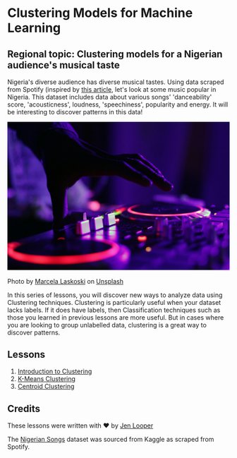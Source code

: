 # Clustering Models for Machine Learning
## Regional topic: Clustering models for a Nigerian audience's musical taste

Nigeria's diverse audience has diverse musical tastes. Using data scraped from Spotify (inspired by [this article](https://towardsdatascience.com/country-wise-visual-analysis-of-music-taste-using-spotify-api-seaborn-in-python-77f5b749b421), let's look at some music popular in Nigeria. This dataset includes data about various songs' 'danceability' score, 'acousticness', loudness, 'speechiness', popularity and energy. It will be interesting to discover patterns in this data!

![A turntable](./images/turntable.jpg)

Photo by <a href="https://unsplash.com/@marcelalaskoski?utm_source=unsplash&utm_medium=referral&utm_content=creditCopyText">Marcela Laskoski</a> on <a href="https://unsplash.com/s/photos/nigerian-music?utm_source=unsplash&utm_medium=referral&utm_content=creditCopyText">Unsplash</a>
  

In this series of lessons, you will discover new ways to analyze data using Clustering techniques. Clustering is particularly useful when your dataset lacks labels. If it does have labels, then Classification techniques such as those you learned in previous lessons are more useful. But in cases where you are looking to group unlabelled data, clustering is a great way to discover patterns.
## Lessons

1. [Introduction to Clustering](1-Visualize/README.md)
2. [K-Means Clustering](2-K-Means/README.md)
3. [Centroid Clustering](3-Centroid/README.md)
## Credits

These lessons were written with ♥️ by [Jen Looper](https://www.twitter.com/jenlooper)

The [Nigerian Songs](https://www.kaggle.com/sootersaalu/nigerian-songs-spotify) dataset was sourced from Kaggle as scraped from Spotify.